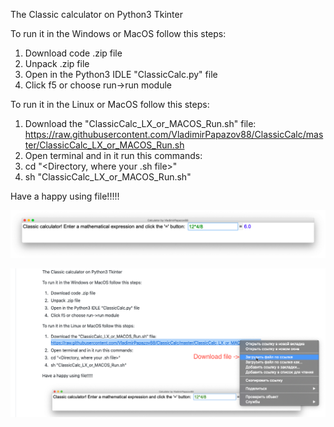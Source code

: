 The Classic calculator on Python3 Tkinter

To run it in the Windows or MacOS follow this steps:
1. Download code .zip file
2. Unpack .zip file
3. Open in the Python3 IDLE "ClassicCalc.py" file
4. Click f5 or choose run->run module

To run it in the Linux or MacOS follow this steps:
1. Download the "ClassicCalc_LX_or_MACOS_Run.sh" file: https://raw.githubusercontent.com/VladimirPapazov88/ClassicCalc/master/ClassicCalc_LX_or_MACOS_Run.sh
2. Open terminal and in it run this commands:
1. cd "<Directory, where your .sh file>"
2. sh "ClassicCalc_LX_or_MACOS_Run.sh"

Have a happy using file!!!!!


![Image alt](https://github.com/VladimirPapazov88/ClassicCalc/blob/master/example.png?raw=true)

![Image alt](https://github.com/VladimirPapazov88/ClassicCalc/blob/master/example2.png?raw=true)
